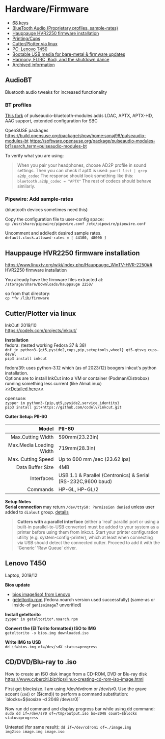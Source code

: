 # Hardware/Firmware

- [68 keys](68keys.md)
- [BlueTooth Audio (Proprietary profiles, sample-rates)](#audiobt)
- [Hauppauge HVR2250 firmware installation](#hauppauge-hvr2250-firmware-installation)
- [Printing/Cups](cups.md)
- [Cutter/Plotter via linux](#cutterplotter-via-linux)
- [PC: Lenovo T450](#lenovo-t450)
- [Bootable USB media for bare-metal & firmware updates](bootableUSB.md)
- [Harmony, FLIRC, Kodi, and the shutdown dance](HARMONY-FLIRC-KODI.md)
- [Archived information](archive.md)

## AudioBT  
Bluetooth audio tweaks for increased functionality

### BT profiles
[This fork] of pulseaudio-bluetooth-modules adds LDAC, APTX, APTX-HD, AAC support, extended configuration for SBC

OpenSUSE packages
https://build.opensuse.org/package/show/home:sonaj96/pulseaudio-modules-bt
https://software.opensuse.org/package/pulseaudio-modules-bt?search_term=pulseaudio-modules-bt

To verify what you are using:

>When you pair your headphones, choose AD2P profile in sound settings. Then you can check if aptX is used:
`pactl list | grep a2dp_codec`
The response should look something like this:
`bluetooth.a2dp_codec = "APTX"`
The rest of codecs should behave similarly.

[This fork]:https://github.com/EHfive/pulseaudio-modules-bt

### Pipewire: Add sample-rates  
(bluetooth devices sometimes need this)  

Copy the configuration file to user-config space:  
`cp /usr/share/pipewire/pipewire.conf /etc/pipewire/pipewire.conf`

Uncomment and add/edit desired sample rates.  
`default.clock.allowed-rates = [ 44100, 48000 ]`

## Hauppauge HVR2250 firmware installation
https://www.linuxtv.org/wiki/index.php/Hauppauge_WinTV-HVR-2250## HVR2250 firmware installation

You already have the firmware files extracted at:  
`/storage/share/Downloads/hauppauge 2250/`  

so from that directory:  
`cp *fw /lib/firmware`

## Cutter/Plotter via linux
InkCut! 2019/10  
https://codelv.com/projects/inkcut/  

**Installation**  
fedora: (tested working Fedora 37 & 38)  
`dnf in python3-{qt5,pyside2,cups,pip,setuptools,wheel} qt5-qtsvg cups-devel`  
`pip3 install inkcut`  

fedora39: uses python-3.12 which (as of 2023/12) boogers inkcut's python installation.  
Options are to install InkCut into a VM or container (Podman/Distrobox) running something less current (like AlmaLinux)  
[>>Detailed here<<](cutter.md)

opensuse:  
`zypper in python3-{pip,qt5,pyside2,service_identity}`  
`pip3 install git+https://github.com/codelv/inkcut.git`  

**Cutter Setup: PII-60**  

Model	| PII-60
--:	| :--
Max.Cutting Width	| 590mm(23.23in)
Max.Media Loading Width	| 719mm(28.3in)
Max. Cutting Speed	| Up to 600 mm /sec (23.62 ips)
Data Buffer Size	| 4MB
Interfaces	| USB 1.1 & Parallel (Centronics) & Serial (RS-232C,9600 baud)
Commands	| HP-GL, HP-GL/2

**Setup Notes**  
**Serial connection** may return `/dev/ttyS0: Permission denied` unless user added to `dialout` group. [details](https://askubuntu.com/a/210230)  
> **Cutters with a parallel interface** (either a 'real' parallel port or using a built-in parallel-to-USB converter) must be added to your system as a printer before using them from Inkcut. Start your printer configuration utility (e.g. system-config-printer), which at least when connecting via USB should detect the connected cutter. Proceed to add it with the 'Generic' 'Raw Queue' driver.

## Lenovo T450
Laptop, 2019/12

**Bios update**  
- [bios image(iso) from Lenovo](https://support.lenovo.com/us/en/downloads/ds102109)
- [geteltorito.rpm](https://www.rpmfind.net/linux/rpm2html/search.php?query=geteltorito) (fedora.noarch version used successfully)
  (same-as or inside-of `genisoimage`? unverified)

**Install geteltorito**  
`zypper in geteltorito*.noarch.rpm`  

**Convert the (El Torito formatted) ISO to IMG**  
`geteltorito -o bios.img downloaded.iso`  

**Write IMG to USB**  
`dd if=bios.img of=/dev/sdX status=progress`  

## CD/DVD/Blu-ray to .iso
How to create an ISO disk image from a CD-ROM, DVD or Blu-ray disk
https://www.cyberciti.biz/tips/linux-creating-cd-rom-iso-image.html

First get blocksize. I am using /dev/dvdrom or /dev/sr0. Use the grave accent (`cmd`) or ($(cmd)) to perform a command substitution:  
`blocks=$(isosize -d 2048 /dev/sr0)`

Now run dd command and display progress bar while using dd command:  
`sudo dd if=/dev/sr0 of=/tmp/output.iso bs=2048 count=$blocks status=progress`

Untested (for same result):
`dd if=/dev/cdrom1 of=./image.img`  
`img2iso image.img image.iso`  
